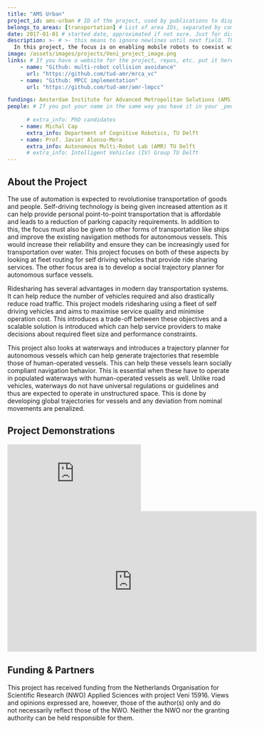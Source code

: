 ```yaml
---
title: "AMS Urban"
project_id: ams-urban # ID of the project, used by publications to display in this project.
belongs_to_areas: [transportation] # List of area IDs, separated by commas.
date: 2017-01-01 # started date, approximated if not sure. Just for display purposes and ordering
description: >- # >- this means to ignore newlines until next field. This is the project description, displayed in the project's card"
  In this project, the focus is on enabling mobile robots to coexist with humans by developing novel control and communication methods to demonstrate safe motion in dynamic environments. These methods are then tested in real-life situations using autonomous boats navigating in canals and autonomous cars which will drive in an urban environment.  
image: /assets/images/projects/Veni_project_image.png
links: # If you have a website for the project, repos, etc. put it here.
    - name: "Github: multi-robot collision avoidance"
      url: "https://github.com/tud-amr/mrca_vc"
    - name: "Github: MPCC implementation"
      url: "https://github.com/tud-amr/amr-lmpcc"

fundings: Amsterdam Institute for Advanced Metropolitan Solutions (AMS).
people: # If you put your name in the same way you have it in your _people entry, your preferred link will be added. extra_info is optional.
    
      # extra_info: PhD candidates
    - name: Michal Cap
      extra_info: Department of Cognitive Robotics, TU Delft
    - name: Prof. Javier Alonso-Mora
      extra_info: Autonomous Multi-Robot Lab (AMR) TU Delft
      # extra_info: Intelligent Vehicles (IV) Group TU Delft
---
```

<!-- Here you put the main body of the page, in markdown. You can also mix in html, or change this .md to .html -->
<!-- The fields of People, Funding, Links and Publications will be generated automatically -->

## About the Project

The use of automation is expected to revolutionise transportation of goods and people. Self-driving technology is being given increased attention as it can help provide personal point-to-point transportation that is affordable and leads to a reduction of parking capacity requirements. In addition to this, the focus must also be given to other forms of transportation like ships and improve the existing navigation methods for autonomous vessels. This would increase their reliability and ensure they can be increasingly used for transportation over water. This project focuses on both of these aspects by looking at fleet routing for self driving vehicles that provide ride sharing services. The other focus area is to develop a social trajectory planner for autonomous surface vessels. 

Ridesharing has several advantages in modern day transportation systems. It can help reduce the number of vehicles required and also drastically reduce road traffic. This project models ridesharing using a fleet of self driving vehicles and aims to maximise service quality and minimise operation cost. This introduces a trade-off between these objectives and a scalable solution is introduced which can help service providers to make decisions about required fleet size and performance constraints. 

This project also looks at waterways and introduces a trajectory planner for autonomous vessels which can help generate trajectories that resemble those of human-operated vessels. This can help these vessels learn socially compliant navigation behavior. This is essential when these have to operate in populated waterways with human-operated vessels as well. Unlike road vehicles, waterways do not have universal regulations or guidelines and thus are expected to operate in unstructured space. This is done by developing global trajectories for vessels and any deviation from nominal movements are penalized. 

## Project Demonstrations

<div class="video-wrapper ratio ratio-16x9"> 
  <iframe src="https://www.youtube.com/embed/i8HRGeOmcH4?si=KPr0cvrksuNYPG1G&mute=1" title="YouTube video player" frameborder="0" allow="accelerometer; autoplay; clipboard-write; encrypted-media; gyroscope; picture-in-picture; web-share" referrerpolicy="strict-origin-when-cross-origin" allowfullscreen></iframe>
</div>
<div class="video-wrapper ratio ratio-16x9">  
  <iframe width="560" height="315" src="https://www.youtube.com/embed/crGTsiiilHo?si=rPH4SBRroHrIKA_4&mute=1" title="YouTube video player" frameborder="0" allow="accelerometer; autoplay; clipboard-write; encrypted-media; gyroscope; picture-in-picture; web-share" referrerpolicy="strict-origin-when-cross-origin" allowfullscreen>
  </iframe>
</div>

## Funding & Partners

This project has received funding from the Netherlands Organisation for Scientific Research (NWO) Applied Sciences with project Veni 15916. Views and opinions expressed are, however, those of the author(s) only and do not necessarily reflect those of the NWO. Neither the NWO nor the granting authority can be held responsible for them.
